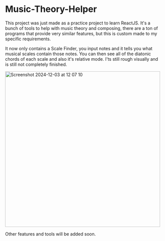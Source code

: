 # Music-Theory-Helper

This project was just made as a practice project to learn ReactJS. It's a bunch of tools to help with music theory and composing, there are a ton of programs that provide very similar features, but this is custom made to my specific requirements.

It now only contains a Scale Finder, you input notes and it tells you what musical scales contain those notes. You can then see all of the diatonic chords of each scale and also it's relative mode.
I'ts still rough visually and is still not completely finished.

<img width="500" alt="Screenshot 2024-12-03 at 12 07 10" src="https://github.com/user-attachments/assets/06f5f1db-4b40-45e4-9ab2-4665222fa7b4">



Other features and tools will be added soon.
